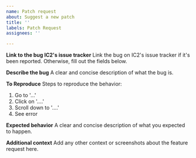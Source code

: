 ```yaml
---
name: Patch request
about: Suggest a new patch
title: ''
labels: Patch Request
assignees: ''

---
```


**Link to the bug IC2's issue tracker**
Link the bug on IC2's issue tracker if it's been reported. Otherwise, fill out the fields below.

**Describe the bug**
A clear and concise description of what the bug is.

**To Reproduce**
Steps to reproduce the behavior:
1. Go to '...'
2. Click on '....'
3. Scroll down to '....'
4. See error

**Expected behavior**
A clear and concise description of what you expected to happen.

**Additional context**
Add any other context or screenshots about the feature request here.

